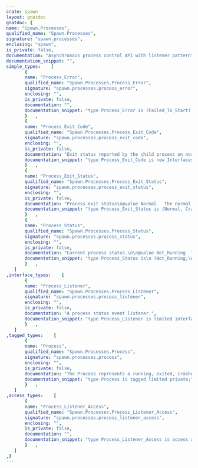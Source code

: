 ```yaml
---
crate: spawn
layout: gnatdoc
gnatdoc: {
name: "Spawn.Processes",
qualified_name: "Spawn.Processes",
signature: "spawn.processes",
enclosing: "spawn",
is_private: false,
documentation: "Asynchronous process control API with listener pattern",
documentation_snippet: "",
simple_types:    [
       {
       name: "Process_Error",
       qualified_name: "Spawn.Processes.Process_Error",
       signature: "spawn.processes.process_error",
       enclosing: "",
       is_private: false,
       documentation: "",
       documentation_snippet: "type Process_Error is (Failed_To_Start);",
       }   ,
       {
       name: "Process_Exit_Code",
       qualified_name: "Spawn.Processes.Process_Exit_Code",
       signature: "spawn.processes.process_exit_code",
       enclosing: "",
       is_private: false,
       documentation: "Exit status reported by the child process on normal exit.\nFor crash the meaning depends on the OS.",
       documentation_snippet: "type Process_Exit_Code is new Interfaces.Unsigned_32;",
       }   ,
       {
       name: "Process_Exit_Status",
       qualified_name: "Spawn.Processes.Process_Exit_Status",
       signature: "spawn.processes.process_exit_status",
       enclosing: "",
       is_private: false,
       documentation: "Process exit status\n@value Normal   The normal process termination case\n@value Crash    The abnormal process termination case\n\n@enum Normal\n@enum Crash",
       documentation_snippet: "type Process_Exit_Status is (Normal, Crash);",
       }   ,
       {
       name: "Process_Status",
       qualified_name: "Spawn.Processes.Process_Status",
       signature: "spawn.processes.process_status",
       enclosing: "",
       is_private: false,
       documentation: "Current process status.\n\n@value Not_Running  The process has not been started yet or has been\nexited/crashed already. Call Start to run it.\n\n@value Starting     The process is launching, but it isn't run yet.\n\n@value Running      The process is running.\n\n@enum Not_Running\n@enum Starting\n@enum Running",
       documentation_snippet: "type Process_Status is\n (Not_Running,\n  Starting,\n  Running);",
       }   ,
   ]
,interface_types:    [
       {
       name: "Process_Listener",
       qualified_name: "Spawn.Processes.Process_Listener",
       signature: "spawn.processes.process_listener",
       enclosing: "",
       is_private: false,
       documentation: "A process status event listener.",
       documentation_snippet: "type Process_Listener is limited interface;",
       }   ,
   ]
,tagged_types:    [
       {
       name: "Process",
       qualified_name: "Spawn.Processes.Process",
       signature: "spawn.processes.process",
       enclosing: "",
       is_private: false,
       documentation: "The Process represents a running, exited, crashed or not-yet-running\nprocess.\n\nThe just created process has Not_Running status.\nIn this status Program, Arguments, Environment, Working_Directory and\nListener could be configured on the process. The Start call changes\nthe process status to Starting. Since then no configuration allowed.\nIf the OS is able to run corresponding program then the status becomes\nRunning and Started, Standard_Input_Available events are triggered on\nthe listener. Otherwise status becomes Not_Running and Error_Occurred\nevent is signaled.\nA running process keeps Running state till it crashes or exit normally,\nthen state becomes Not_Running and Finished event is triggered.\n\nNote: Make sure to keep Process object alive while it has Running\nstate. The suggested pattern is to keep it in the listener object.\nFinalization of the Process object in Running state result in wait\nfor termination of the child process or undefined behavior.\n\nThe running process has standard output and standard error streams to\nread from and standard input stream to write. Corresponding events\nnotify the listener when such calls are available.",
       documentation_snippet: "type Process is tagged limited private;",
       }   ,
   ]
,access_types:    [
       {
       name: "Process_Listener_Access",
       qualified_name: "Spawn.Processes.Process_Listener_Access",
       signature: "spawn.processes.process_listener_access",
       enclosing: "",
       is_private: false,
       documentation: "",
       documentation_snippet: "type Process_Listener_Access is access all Process_Listener'Class;",
       }   ,
   ]
,}
---
```

